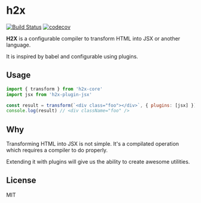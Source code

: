# h2x

[![Build Status](https://travis-ci.org/smooth-code/h2x.svg?branch=master)](https://travis-ci.org/smooth-code/h2x)
[![codecov](https://codecov.io/gh/smooth-code/h2x/branch/master/graph/badge.svg)](https://codecov.io/gh/smooth-code/h2x)

**H2X** is a configurable compiler to transform HTML into JSX or another language.

It is inspired by babel and configurable using plugins.

## Usage

```js
import { transform } from 'h2x-core'
import jsx from 'h2x-plugin-jsx'

const result = transform(`<div class="foo"></div>`, { plugins: [jsx] })
console.log(result) // <div className="foo" />
```

## Why

Transforming HTML into JSX is not simple. It's a compilated operation which requires a compiler to do properly.

Extending it with plugins will give us the ability to create awesome utilities.

## License

MIT
